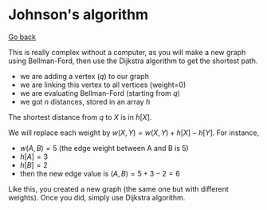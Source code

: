 # Johnson's algorithm

[Go back](..)

This is really complex without a computer, as you will make a new graph using Bellman-Ford, then use the Dijkstra algorithm to get the shortest path.

* we are adding a vertex ($q$) to our graph
* we are linking this vertex to all vertices (weight=0)
* we are evaluating Bellman-Ford (starting from $q$)
* we got $n$ distances, stored in an array $h$

The shortest distance from $q$ to $X$ is in $h[X]$.

We will replace each weight by $w(X,Y) = w(X,Y) + h[X] - h[Y]$. For instance,

* $w(A,B)=5$ (the edge weight between A and B is 5)
* $h[A]=3$
* $h[B]=2$
* then the new edge value is $(A,B) = 5 + 3 - 2 = 6$

Like this, you created a new graph (the same one but with different weights). Once you did, simply use Dijkstra algorithm.